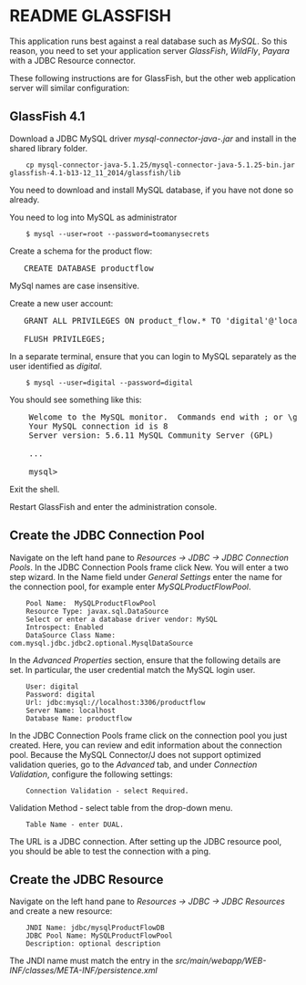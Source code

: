 README GLASSFISH
==================


This application runs best against a real database such as *MySQL*. So this reason, you need to set your application server *GlassFish*, *WildFly*, *Payara* with a JDBC Resource connector.

These following instructions are for GlassFish, but the other web application server will similar configuration:


GlassFish 4.1
--------------


Download a JDBC MySQL driver  _mysql-connector-java-<VERSION>.jar_ and install in the shared library folder.


```
    cp mysql-connector-java-5.1.25/mysql-connector-java-5.1.25-bin.jar  glassfish-4.1-b13-12_11_2014/glassfish/lib
```


You need to download and install MySQL database, if you have not done so already.

You need to log into MySQL as administrator

```
    $ mysql --user=root --password=toomanysecrets
```

Create a schema for the product flow:

<pre>
   CREATE DATABASE productflow
</pre>

MySql names are case insensitive.

Create a new user account:

<pre>
   GRANT ALL PRIVILEGES ON product_flow.* TO 'digital'@'localhost' IDENTIFIED BY 'digital';

   FLUSH PRIVILEGES;
</pre>


In a separate terminal, ensure that you can login to MySQL separately as the user identified as *digital*.

```
    $ mysql --user=digital --password=digital
```

You should see something like this:

<pre>
    Welcome to the MySQL monitor.  Commands end with ; or \g.
    Your MySQL connection id is 8
    Server version: 5.6.11 MySQL Community Server (GPL)

    ...

    mysql>
</pre>

Exit the shell.

Restart GlassFish and enter the administration console.

## Create the JDBC Connection Pool ##

Navigate on the left hand pane to *Resources -> JDBC -> JDBC Connection Pools*.
In the JDBC Connection Pools frame click New. You will enter a two step wizard. In the Name field under *General Settings*
enter the name for the connection pool, for example enter *MySQLProductFlowPool*.


        Pool Name:  MySQLProductFlowPool
        Resource Type: javax.sql.DataSource
        Select or enter a database driver vendor: MySQL
        Introspect: Enabled
        DataSource Class Name: com.mysql.jdbc.jdbc2.optional.MysqlDataSource


In the *Advanced Properties* section, ensure that the following details are set. In particular, the user credential match the MySQL login user.


        User: digital
        Password: digital
        Url: jdbc:mysql://localhost:3306/productflow
        Server Name: localhost
        Database Name: productflow


In the JDBC Connection Pools frame click on the connection pool you just created. Here, you can review and edit information about the connection pool. Because the MySQL Connector/J does
not support optimized validation queries, go to the *Advanced* tab, and under *Connection Validation*, configure the following settings:

        Connection Validation - select Required.


Validation Method - select table from the drop-down menu.

        Table Name - enter DUAL.


The URL is a JDBC connection. After setting up the JDBC resource pool, you should be able to test the connection with a ping.



## Create the JDBC Resource  ##


Navigate on the left hand pane to *Resources -> JDBC -> JDBC Resources* and create a new resource:


        JNDI Name: jdbc/mysqlProductFlowDB
        JDBC Pool Name: MySQLProductFlowPool
        Description: optional description


The JNDI name must match the entry in the *src/main/webapp/WEB-INF/classes/META-INF/persistence.xml*


